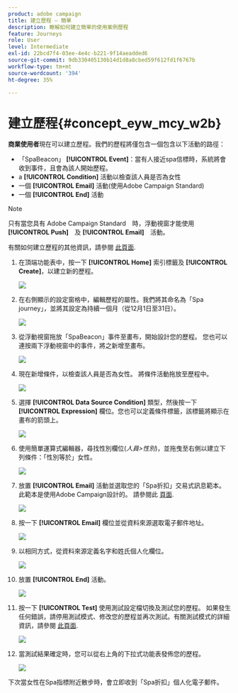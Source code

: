 ```yaml
---
product: adobe campaign
title: 建立歷程 — 簡單
description: 瞭解如何建立簡單的使用案例歷程
feature: Journeys
role: User
level: Intermediate
exl-id: 22bcd7f4-03ee-4e4c-b221-9f14aeadded6
source-git-commit: 9db330405130b14d1d8a8cbed59f612fd1f6767b
workflow-type: tm+mt
source-wordcount: '394'
ht-degree: 35%

---
```


# 建立歷程{#concept_eyw_mcy_w2b}

**商業使用者**&#x200B;現在可以建立歷程。我們的歷程將僅包含一個包含以下活動的路徑：

* 「SpaBeacon」 **[!UICONTROL Event]**：當有人接近spa信標時，系統將會收到事件，且會為該人開始歷程。
* a **[!UICONTROL Condition]** 活動以檢查該人員是否為女性
* 一個 **[!UICONTROL Email]** 活動(使用Adobe Campaign Standard)
* 一個 **[!UICONTROL End]** 活動

>[!NOTE]
>
>只有當您具有 Adobe Campaign Standard　時，浮動視窗才能使用　**[!UICONTROL Push]**　及 **[!UICONTROL Email]**　活動。

有關如何建立歷程的其他資訊，請參閱 [此頁面](../building-journeys/journey.md).

1. 在頂端功能表中，按一下 **[!UICONTROL Home]** 索引標籤及 **[!UICONTROL Create]**，以建立新的歷程。

   ![](../assets/journey31.png)

1. 在右側顯示的設定窗格中，編輯歷程的屬性。我們將其命名為「Spa journey」，並將其設定為持續一個月（從12月1日至31日）。

   ![](../assets/journeyuc1_8.png)

1. 從浮動視窗拖放「SpaBeacon」事件至畫布，開始設計您的歷程。 您也可以連按兩下浮動視窗中的事件，將之新增至畫布。

   ![](../assets/journeyuc1_9.png)

1. 現在新增條件，以檢查該人員是否為女性。 將條件活動拖放至歷程中。

   ![](../assets/journeyuc1_10.png)

1. 選擇 **[!UICONTROL Data Source Condition]** 類型，然後按一下 **[!UICONTROL Expression]** 欄位。您也可以定義條件標籤，該標籤將顯示在畫布的箭頭上。

   ![](../assets/journeyuc1_11.png)

1. 使用簡單運算式編輯器，尋找性別欄位(_人員>性別_)，並拖曳至右側以建立下列條件：「性別等於」女性。

   ![](../assets/journeyuc1_12.png)

1. 放置 **[!UICONTROL Email]** 活動並選取您的「Spa折扣」交易式訊息範本。 此範本是使用Adobe Campaign設計的。 請參閱此 [頁面](https://experienceleague.adobe.com/docs/campaign-standard/using/communication-channels/transactional-messaging/getting-started-with-transactional-msg.html?lang=zh-Hant).

   ![](../assets/journeyuc1_13.png)

1. 按一下 **[!UICONTROL Email]** 欄位並從資料來源選取電子郵件地址。

   ![](../assets/journeyuc1_14.png)

1. 以相同方式，從資料來源定義名字和姓氏個人化欄位。

   ![](../assets/journeyuc1_15.png)

1. 放置 **[!UICONTROL End]** 活動。

   ![](../assets/journeyuc1_17.png)

1. 按一下 **[!UICONTROL Test]** 使用測試設定檔切換及測試您的歷程。 如果發生任何錯誤，請停用測試模式、修改您的歷程並再次測試。有關測試模式的詳細資訊，請參閱 [此頁面](../building-journeys/testing-the-journey.md).

   ![](../assets/journeyuc1_18bis.png)

1. 當測試結果確定時，您可以從右上角的下拉式功能表發佈您的歷程。

   ![](../assets/journeyuc1_18.png)

下次當女性在Spa指標附近散步時，會立即收到「Spa折扣」個人化電子郵件。
